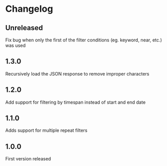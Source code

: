 # Changelog

## Unreleased
Fix bug when only the first of the filter conditions (eg. keyword, near, etc.) was used

## 1.3.0
Recursively load the JSON response to remove improper characters

## 1.2.0
Add support for filtering by timespan instead of start and end date

## 1.1.0
Adds support for multiple repeat filters

## 1.0.0
First version released